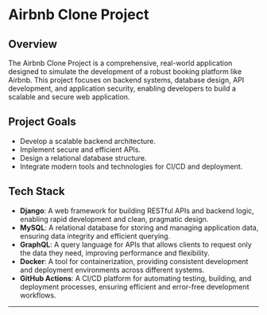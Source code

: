 # Airbnb Clone Project

## Overview
The Airbnb Clone Project is a comprehensive, real-world application designed to simulate the development of a robust booking platform like Airbnb. This project focuses on backend systems, database design, API development, and application security, enabling developers to build a scalable and secure web application.

## Project Goals
- Develop a scalable backend architecture.
- Implement secure and efficient APIs.
- Design a relational database structure.
- Integrate modern tools and technologies for CI/CD and deployment.

## Tech Stack
- **Django**: A web framework for building RESTful APIs and backend logic, enabling rapid development and clean, pragmatic design.
- **MySQL**: A relational database for storing and managing application data, ensuring data integrity and efficient querying.
- **GraphQL**: A query language for APIs that allows clients to request only the data they need, improving performance and flexibility.
- **Docker**: A tool for containerization, providing consistent development and deployment environments across different systems.
- **GitHub Actions**: A CI/CD platform for automating testing, building, and deployment processes, ensuring efficient and error-free development workflows.

---
